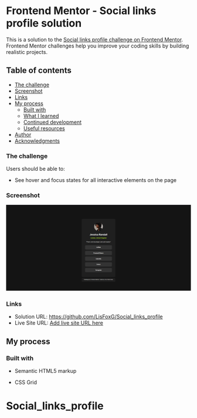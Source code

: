 # Frontend Mentor - Social links profile solution

This is a solution to the [Social links profile challenge on Frontend Mentor](https://www.frontendmentor.io/challenges/social-links-profile-UG32l9m6dQ). Frontend Mentor challenges help you improve your coding skills by building realistic projects. 

## Table of contents


  - [The challenge](#the-challenge)
  - [Screenshot](#screenshot)
  - [Links](#links)
- [My process](#my-process)
  - [Built with](#built-with)
  - [What I learned](#what-i-learned)
  - [Continued development](#continued-development)
  - [Useful resources](#useful-resources)
- [Author](#author)
- [Acknowledgments](#acknowledgments)




### The challenge

Users should be able to:

- See hover and focus states for all interactive elements on the page

### Screenshot


![alt text](image.png)



### Links

- Solution URL: https://github.com/LisFoxG/Social_links_profile
- Live Site URL: [Add live site URL here](https://your-live-site-url.com)

## My process

### Built with

- Semantic HTML5 markup

- CSS Grid


# Social_links_profile

